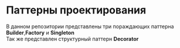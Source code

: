 # Паттерны проектирования
В данном репозитории представлены три пораждающих паттерна  **Builder**,**Factory** и **Singleton**  
Так же представлен структурный паттерн **Decorator**
